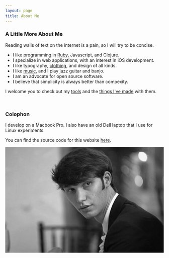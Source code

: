 ```yaml
---
layout: page
title: About Me
---
```


### A Little More About Me ###

Reading walls of text on the internet is a pain, so I will try to be concise.

* I like programming in [Ruby][1], Javascript, and Clojure.
* I specialize in web applications, with an interest in iOS development.
* I like typography, [clothing][2], and design of all kinds.
* I like [music][3], and I play jazz guitar and banjo.
* I am an advocate for open source software.
* I believe that simplicity is always better than compexity.

I welcome you to check out my [tools][4] and the [things I've made][5] with them.

<br>

### Colophon ###

I develop on a Macbook Pro. I also have an old Dell laptop that I use for Linux experiments.

You can find the source code for this website [here][6].

![Profile](/images/profile.png)

[1]: https://medium.com/the-way-of-ruby/15a9dfd2d5e7
[2]: http://basicwardrobe.info
[3]: http://www.last.fm/user/taylorlapeyre
[4]: https://github.com/taylorlapeyre/.files
[5]: https://github.com/taylorlapeyre?tab=repositories
[6]: https://github.com/taylorlapeyre/taylorlapeyre.github.io
